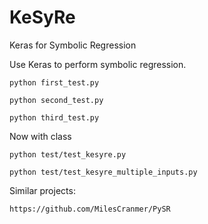 # KeSyRe
Keras for Symbolic Regression

Use Keras to perform symbolic regression.


    python first_test.py

    python second_test.py
    
    python third_test.py
    

    
Now with class

    python test/test_kesyre.py
    
    python test/test_kesyre_multiple_inputs.py
    
    
Similar projects:

    https://github.com/MilesCranmer/PySR

    
